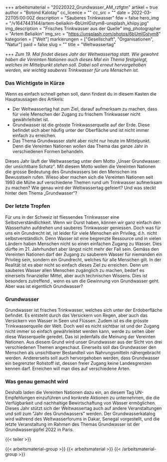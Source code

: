 +++
arbeitsmaterial = "20220322_Grundwasser_AM_rzfgtm"
artikel = true
author = "Botond Kalotay"
cc_licence = ""
cc_src = ""
date = 2022-03-22T05:00:00Z
description = "Sauberes Trinkwasser"
fdw = false
hero_img = "/v1647443144/artem-beliaikin-6bUmlGstym8-unsplash_khiipy.jpg"
img_description = "Frisches Trinkwasser aus der Quelle"
img_photographer = "Artem Beliaikin"
img_src = "https://unsplash.com/photos/6bUmlGstym8"
kategorien = ["Welt"]
markierungen = ["Gesellschaft", "Organisationen", "Natur"]
paid = false
slug = ""
title = "Weltwassertag"

+++
_Zum 19. Mal findet dieses Jahr der Weltwassertag statt. Wie gewohnt haben die Vereinten Nationen auch dieses Mal ein Thema festgelegt, welches im Mittelpunkt stehen soll. Dabei soll erneut hervorgehoben werden, wie wichtig sauberes Trinkwasser für uns Menschen ist._

### Das Wichtigste in Kürze

Wenn es einfach schnell gehen soll, dann findest du in diesem Kasten die Hauptaussagen des Artikels:

* Der Weltwassertag hat zum Ziel, darauf aufmerksam zu machen, dass für viele Menschen der Zugang zu frischem Trinkwasser nicht gewährleitstet ist.
* Grundwasser ist die grösste Trinkwasserquelle auf der Erde. Diese befindet sich aber häufig unter der Oberfläche und ist nicht immer einfach zu erreichen.
* Das Thema Grundwasser steht aber nicht nur heute im Mittelpunkt. Denn die Vereinten Nationen wollen das Thema das ganze Jahr in verschiedenen Formen behandeln.

Dieses Jahr läuft der Weltwassertag unter dem Motto „Unser Grundwasser: der unsichtbare Schatz". Mit diesem Motto wollen die Vereinten Nationen die grosse Bedeutung des Grundwassers bei den Menschen ins Bewusstsein rufen. Wieso aber machen sich die Vereinten Nationen seit 1993 die Mühe auf verschiedene Themen rund um Trinkwasser aufmerksam zu machen? Wie genau wird der Weltwassertag gefeiert? Und was steckt hinter dem Thema „Grundwasser“?

### Der letzte Tropfen

Für uns in der Schweiz ist fliessendes Trinkwasser eine Selbstverständlichkeit. Wenn wir Durst haben, können wir ganz einfach den Wasserhahn aufdrehen und sauberes Trinkwasser geniessen. Doch was für uns ein Grundrecht ist, ist leider für viele Menschen ein Privileg, d.h. nicht selbstverständlich. Denn Wasser ist eine begrenzte Ressource und in vielen Ländern haben Menschen nicht so einen einfachen Zugang zu Wasser. Dies dürfte im 21. Jahrhundert aber längst nicht mehr der Fall sein. Gemäss den Vereinten Nationen darf der Zugang zu sauberem Wasser für niemanden ein Privileg sein, sondern ein Grundrecht, welches für alle Menschen gilt. In der Realität ist es aber nicht so einfach dieses Ziel zu erreichen. Denn um sauberes Wasser allen Menschen zugänglich zu machen, bedarf es einerseits finanzieller Mittel, aber auch technischen Wissens. Dies ist besonders zutreffend , wenn es um die Gewinnung von Grundwasser geht. Aber was ist eigentlich Grundwasser?

### Grundwasser

Grundwasser ist frisches Trinkwasser, welches sich unter der Erdoberfläche befindet. Es entsteht durch das Versickern von Regen, aber auch das Versickern von Wasser in Seen und Flüssen. Zudem ist es die grösste Trinkwasserquelle der Welt. Doch weil es nicht sichtbar ist und der Zugang nicht immer so einfach gewährleistet werden kann, werde zu selten über diese Wasserquelle geredet. Das ist jedenfalls die Meinung der Vereinten Nationen. Aus diesem Grund wird unser Grundwasser aus der Sicht von drei verschiedenen Themen angeschaut. Einerseits soll das Grundwasser den Menschen als unsichtbarer Bestandteil von Nahrungsmitteln nähergebracht werden. Andererseits soll auch hervorgehoben werden, dass Grundwasser ein begrenzter Rohstoff ist, dessen freier Zugang keine Landesgrenzen kennen darf. Erreichen will man dies auf verschiedene Arten.

### Was genau gemacht wird

Deshalb laden die Vereinten Nationen dazu ein, an diesem Tag UN-Empfehlungen einzuführen und konkrete Aktionen zu unternehmen, die die Verfügbarkeit und nachhaltige Bewirtschaftung von Wasser ermöglichen. Dieses Jahr stützt sich der Weltwassertag auch auf andere Veranstaltungen und soll zum "Jahr des Grundwassers" werden. Der Grundwasserkatalog wird während des Weltwasserforums in Dakar, Senegal vorgestellt, und die letzte Veranstaltung im Rahmen des Themas Grundwasser ist der Grundwassergipfel 2022 in Paris.

{{< teiler >}}

{{< arbeitsmaterial-group >}}
{{< arbeitsmaterial >}}
{{< /arbeitsmaterial-group >}}